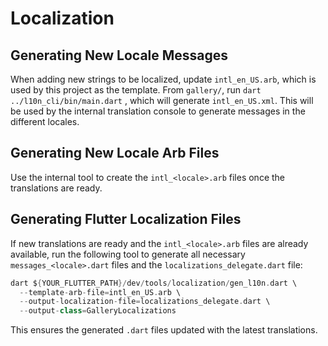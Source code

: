 # Localization

## Generating New Locale Messages
When adding new strings to be localized, update `intl_en_US.arb`, which
is used by this project as the template. From `gallery/`, run
`dart ../l10n_cli/bin/main.dart` , which will generate
`intl_en_US.xml`. This will be used by the internal translation console to
generate messages in the different locales.

## Generating New Locale Arb Files
Use the internal tool to create the `intl_<locale>.arb` files once the
translations are ready.

## Generating Flutter Localization Files
If new translations are ready and the `intl_<locale>.arb` files are already
available, run the following tool to generate all necessary
`messages_<locale>.dart` files and the `localizations_delegate.dart` file:

```dart
dart ${YOUR_FLUTTER_PATH}/dev/tools/localization/gen_l10n.dart \
  --template-arb-file=intl_en_US.arb \
  --output-localization-file=localizations_delegate.dart \
  --output-class=GalleryLocalizations
```

This ensures the generated `.dart` files updated with the latest translations.

